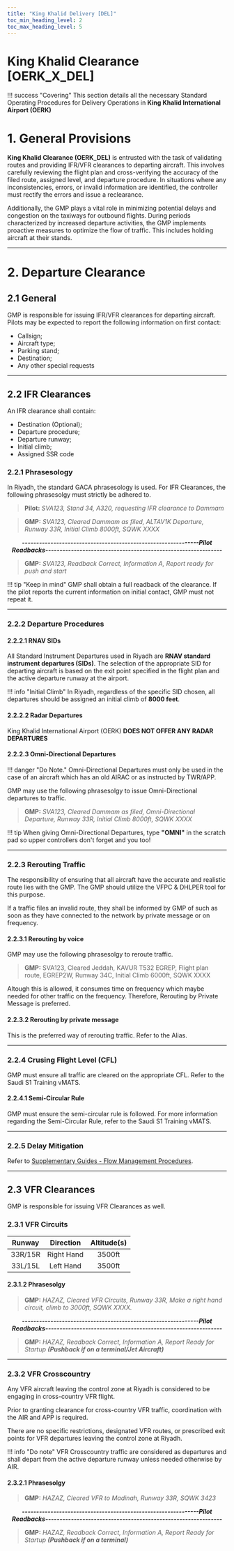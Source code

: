 ```yaml
---
title: "King Khalid Delivery [DEL]"
toc_min_heading_level: 2
toc_max_heading_level: 5
---
```

# King Khalid Clearance [OERK_X_DEL]

!!! success "Covering"
    This section details all the necessary Standard Operating Procedures for Delivery Operations in **King Khalid International Airport (OERK)**

# 1. General Provisions

**King Khalid Clearance (OERK_DEL)** is entrusted with the task of validating routes and providing IFR/VFR clearances to departing aircraft. This involves carefully reviewing the flight plan and cross-verifying the accuracy of the filed route, assigned level, and departure procedure. In situations where any inconsistencies, errors, or invalid information are identified, the controller must rectify the errors and issue a reclearance.

Additionally, the GMP plays a vital role in minimizing potential delays and congestion on the taxiways for outbound flights. During periods characterized by increased departure activities, the GMP implements proactive measures to optimize the flow of traffic. This includes holding aircraft at their stands.

---

# 2. Departure Clearance

## 2.1 General

GMP is responsible for issuing IFR/VFR clearances for departing aircraft. Pilots may be expected to report the
following information on first contact:

-   Callsign;
-   Aircraft type;
-   Parking stand;
-   Destination;
-   Any other special requests

---

## 2.2 IFR Clearances

An IFR clearance shall contain:

-   Destination (Optional);
-   Departure procedure;
-   Departure runway;
-   Initial climb;
-   Assigned SSR code

### 2.2.1 Phrasesology

In Riyadh, the standard GACA phrasesology is used. For IFR Clearances, the following phrasesolgy must strictly be adhered to.

> **Pilot:** _SVA123, Stand 34, A320, requesting IFR clearance to Dammam_

> **GMP:** _SVA123, Cleared Dammam as filed, ALTAV1K Departure, Runway 33R, Initial Climb 8000ft, SQWK XXXX_

<p style="text-align: center; font-weight: bold; font-style: italic;">
--------------------------------------------------------------Pilot Readbacks--------------------------------------------------------------
</p>

> **GMP:** _SVA123, Readback Correct, Information A, Report ready for push and start_

!!! tip "Keep in mind"
    GMP shall obtain a full readback of the clearance. If the pilot reports the current information on initial contact, GMP must not repeat it.

---

### 2.2.2 Departure Procedures

#### 2.2.2.1 RNAV SIDs

All Standard Instrument Departures used in Riyadh are  **RNAV standard instrument departures (SIDs)**. The selection of the appropriate SID for departing aircraft is based on the exit point specified in the flight plan and the active departure runway at the airport.

!!! info "Initial Climb"
  In Riyadh, regardless of the specific SID chosen, all departures should be assigned an initial climb of **8000 feet**.

#### 2.2.2.2 Radar Departures

King Khalid International Airport (OERK) **DOES NOT OFFER ANY RADAR DEPARTURES**

#### 2.2.2.3 Omni-Directional Departures

!!! danger "Do Note."
    Omni-Directional Departures must only be used in the case of an aircraft which has an old AIRAC or as instructed by TWR/APP.

GMP may use the following phrasesolgy to issue Omni-Directional departures to traffic.


> **GMP:** _SVA123, Cleared Dammam as filed, Omni-Directional Departure, Runway 33R, Initial Climb 8000ft, SQWK XXXX_

!!! tip
    When giving Omni-Directional Departures, type **"OMNI"** in the scratch pad so upper controllers don't forget and you too!

---

### 2.2.3 Rerouting Traffic

The responsibility of ensuring that all aircraft have the accurate and realistic route lies with the GMP. The GMP should utilize the VFPC & DHLPER tool for this purpose.

If a traffic files an invalid route, they shall be informed by GMP of such as soon as they have connected to the network by private message or on frequency.

#### 2.2.3.1 Rerouting by voice

GMP may use the following phrasesolgy to reroute traffic.

> **GMP:** SVA123, Cleared Jeddah, KAVUR T532 EGREP, Flight plan route, EGREP2W, Runway 34C, Initial Climb 6000ft, SQWK XXXX

Altough this is allowed, it consumes time on frequency which maybe needed for other traffic on the frequency. Therefore, Rerouting by Private Message is preferred.

#### 2.2.3.2 Rerouting by private message

This is the preferred way of rerouting traffic. Refer to the Alias.

---

### 2.2.4 Crusing Flight Level (CFL)

GMP must ensure all traffic are cleared on the appropriate CFL. Refer to the Saudi S1 Training vMATS.

#### 2.2.4.1 Semi-Circular Rule

GMP must ensure the semi-circular rule is followed. For more information regarding the Semi-Circular Rule, refer to the Saudi S1 Training vMATS.

---

### 2.2.5 Delay Mitigation

Refer to [Supplementary Guides - Flow Management Procedures](/docs/sup/Special%20Procedures/Flow%20Management%20Procedures/flow-management-procedures).

---

## 2.3 VFR Clearances

GMP is responsible for issuing VFR Clearances as well. 
### 2.3.1 VFR Circuits

|     **Runway**      | **Direction** |   **Altitude(s)**            |
| :--: | :------------: | :-----------: |
| 33R/15R |   Right Hand   |     3500ft     |
| 33L/15L |   Left Hand    |     3500ft     |

#### 2.3.1.2 Phrasesolgy

> **GMP:** _HAZAZ, Cleared VFR Circuits, Runway 33R, Make a right hand circuit, climb to 3000ft, SQWK XXXX._

<p style="text-align: center; font-weight: bold; font-style: italic;">
--------------------------------------------------------------Pilot Readbacks--------------------------------------------------------------
</p>

> **GMP:** _HAZAZ, Readback Correct, Information A, Report Ready for Startup_ **_(Pushback if on a terminal/Jet Aircraft)_**

---

### 2.3.2 VFR Crosscountry

Any VFR aircraft leaving the control zone at Riyadh is considered to be engaging in cross-country VFR flight.

Prior to granting clearance for cross-country VFR traffic, coordination with the AIR and APP is required.

There are no specific restrictions, designated VFR routes, or prescribed exit points for VFR departures leaving the control zone at Riyadh.

!!! info "Do note"
    VFR Crosscountry traffic are considered as departures and shall depart from the active departure runway unless needed otherwise by AIR.

#### 2.3.2.1 Phrasesolgy

> **GMP:** _HAZAZ, Cleared VFR to Madinah, Runway 33R, SQWK 3423_

<p style="text-align: center; font-weight: bold; font-style: italic;">
--------------------------------------------------------------Pilot Readbacks--------------------------------------------------------------
</p>

> **GMP:** _HAZAZ, Readback Correct, Information A, Report Ready for Startup_ **_(Pushback if on a terminal)_**